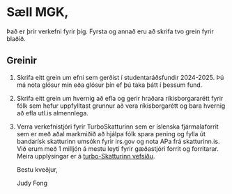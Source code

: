 # Sæll MGK,

Það er þrír verkefni fyrir þig. Fyrsta og annað eru að skrifa tvo grein fyrir blaðið. 

## Greinir
1. Skrifa eitt grein um efni sem gerðist í studentaráðsfundir 2024-2025. Þú má nota glósur mín
   eða glósur þín ef þú taka þátt í þessum fund.
2. Skrifa eitt grein um hvernig að efla og gerir hraðara ríkisborgararétt fyrir fólk sem hefur uppfylltast grunnur að vera ríkisborgarétt og bara hvernig að efla utl.is almennlega.
3. Verra verkefnistjóri fyrir TurboSkatturinn sem er íslenska fjármalaforrit sem er með aðal markmiðið að hjálpa
   fólk spara pening og fylla út bandarísk skatturinn umsókn fyrir irs.gov og nota APa frá skatturinn.is.
   Við erum með 1 milljón á mestu leyti fyrir gæðastjóri forrit og forritarar. Meira upplýsingar er á [turbo-Skatturinn vefsíðu](https://github.com/judyfong/turbo-Skatturinn/tree/master).

   Bestu kveðjur,

   Judy Fong
